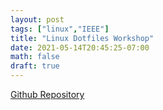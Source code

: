 ```yaml
---
layout: post
tags: ["linux","IEEE"]
title: "Linux Dotfiles Workshop"
date: 2021-05-14T20:45:25-07:00
math: false
draft: true
---
```


[Github Repository](https://github.com/ValenYamamoto/IEEE-Linux_Dotfiles)



